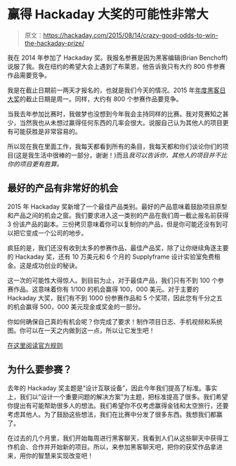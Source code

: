 # 赢得 Hackaday 大奖的可能性非常大

> 原文：<https://hackaday.com/2015/08/14/crazy-good-odds-to-win-the-hackaday-prize/>

我在 2014 年参加了 Hackaday 奖。我报名参赛是因为黑客编辑(Brian Benchoff)说服了我。我在纽约的希望大会上遇到了布莱恩，他告诉我只有大约 800 件参赛作品需要竞争。

我是在截止日期前一两天才报名的，也就是我们今天的情况。2015 年[年度黑客日大奖](http://hackaday.io/had2015)的截止日期是周一。同样，大约有 800 个参赛作品要竞争。

当我去年参加比赛时，我做梦也没想到今年我会主持同样的比赛。我对竞赛知之甚少，当然我也从未想过赢得任何东西的几率会很大。说服自己认为其他人的项目更有可能获胜是非常容易的。

所以现在我在里面工作，我每天都看到所有的条目，我每天都和你们谈论你们的项目(这是我生活中很棒的一部分，谢谢！)而且*我可以告诉你，其他人的项目并不比你的项目更有胜算。*

## 最好的产品有非常好的机会

2015 年 Hackaday 奖新增了一个最佳产品类别。最好的产品意味着鼓励项目原型和产品之间的机会之窗。我们要求进入这一类别的产品在我们周一截止报名前获得 3 份该产品的副本。三份拷贝意味着你可以复制你的产品，但是你可能还没有到可以把它变成一个公司的地步。

疯狂的是，我们还没有收到太多的参赛作品，最佳产品奖，除了让你继续角逐主要的 Hackaday 奖，还有 10 万美元和 6 个月的 Supplyframe 设计实验室免费租金。这是成功创业的秘诀。

这一次的可能性大得惊人。到目前为止，对于最佳产品，我们只有不到 100 个参赛作品。这意味着你有 1/100 的机会赢得 100，000 美元。对于主要的 Hackaday 大奖，我们有不到 1000 份参赛作品和 5 个奖项，因此您有千分之五的机会赢得 500，000 美元现金或奖金的一部分。

你如何确保自己真的有机会呢？你完成了要求！制作项目日志、手机视频和系统图。你可以在一天之内做到这一点，所以让它发生吧！

[在这里阅读官方规则](https://hackaday.io/prize/rules-en)

## 为什么要参赛？

去年的 Hackaday 奖主题是“设计互联设备”，因此今年我们提高了标准。事实上，我们以“设计一个重要问题的解决方案”为主题，把标准提高了很多。我们希望你提出有可能帮助很多人的想法。我们希望你不仅考虑赢得金钱和太空旅行，还要考虑其他人。为了鼓励这些想法，我们在比赛中分发了很多东西。我想我们都赢了。

在过去的几个月里，我们开始每周进行黑客聊天，我看到人们从这些聊天中获得工作机会、合作并开始新的项目。所以，来参加黑客聊天吧，把你的获奖作品拿进来，用你的智慧来实现改变吧！